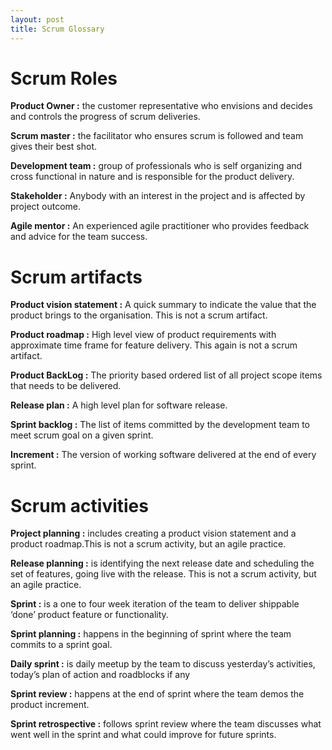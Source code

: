 ```yaml
---
layout: post
title: Scrum Glossary
---
```

# Scrum Roles

**Product Owner :** the customer representative who envisions and decides and controls the progress of scrum deliveries.

**Scrum master :** the facilitator who ensures scrum is followed and team gives their best shot.

**Development team :** group of professionals who is self organizing and cross functional in nature and is responsible for the product delivery.

**Stakeholder :** Anybody with an interest in the project and is affected by project outcome.

**Agile mentor :** An experienced agile practitioner who provides feedback and advice for the team success.

# Scrum artifacts

**Product vision statement :** A quick summary to indicate the value that the product brings to the organisation. This is not a scrum artifact.

**Product roadmap :** High level view of product requirements with approximate time frame for feature delivery. This again is not a scrum artifact.

**Product BackLog :** The priority based ordered list of all project scope items that needs to be delivered.

**Release plan :** A high level plan for software release.

**Sprint backlog :** The list of items committed by the development team to meet scrum goal on a given sprint.

**Increment :** The version of working software delivered at the end of every sprint.

# Scrum activities

**Project planning :** includes creating a product vision statement and a product roadmap.This is not a scrum activity, but an agile practice.

**Release planning :** is identifying the next release date and scheduling the set of features, going live with the release. This is not a scrum activity, but an agile practice.

**Sprint :** is a one to four week iteration of the team to deliver  shippable ‘done’ product feature or functionality.

**Sprint planning :** happens in the beginning of sprint where the team commits to a sprint goal.

**Daily sprint :** is daily meetup by the team to discuss yesterday’s activities, today’s plan of action and roadblocks if any

**Sprint review :**  happens at the end of sprint where the team demos the product increment.

**Sprint retrospective :** follows sprint review where the team discusses what went well in the sprint and what could improve for future sprints.
